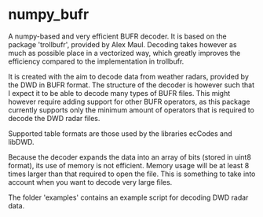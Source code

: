 # numpy_bufr
A numpy-based and very efficient BUFR decoder. 
It is based on the package 'trollbufr', provided by Alex Maul. Decoding takes however as much as possible place in a vectorized way, which greatly improves the efficiency compared to the implementation in trollbufr.

It is created with the aim to decode data from weather radars, provided by the DWD in BUFR format. The structure of the decoder is however such that I expect it to be able to decode many types of BUFR files.
This might however require adding support for other BUFR operators, as this package currently supports only the minimum amount of operators that is required to decode the DWD radar files.

Supported table formats are those used by the libraries ecCodes and libDWD.

Because the decoder expands the data into an array of bits (stored in uint8 format), its use of memory is not efficient. Memory usage will be at least 8 times larger than that required to open the file. This is something to take into account when you want to decode very large files.

The folder 'examples' contains an example script for decoding DWD radar data.
